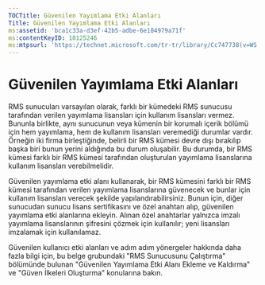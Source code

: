 ```yaml
---
TOCTitle: Güvenilen Yayımlama Etki Alanları
Title: Güvenilen Yayımlama Etki Alanları
ms:assetid: 'bca1c33a-d3ef-42b5-adbe-6e104979a71f'
ms:contentKeyID: 18125246
ms:mtpsurl: 'https://technet.microsoft.com/tr-tr/library/Cc747738(v=WS.10)'
---
```


Güvenilen Yayımlama Etki Alanları
=================================

RMS sunucuları varsayılan olarak, farklı bir kümedeki RMS sunucusu tarafından verilen yayımlama lisansları için kullanım lisansları vermez. Bununla birlikte, aynı sunucunun veya kümenin bir korumalı içerik bölümü için hem yayımlama, hem de kullanım lisansları veremediği durumlar vardır. Örneğin iki firma birleştiğinde, belirli bir RMS kümesi devre dışı bırakılıp başka biri bunun yerini aldığında bu durum oluşabilir. Bu durumda, bir RMS kümesi farklı bir RMS kümesi tarafından oluşturulan yayımlama lisanslarına kullanım lisansları verebilmelidir.

Güvenilen yayımlama etki alanı kullanarak, bir RMS kümesini farklı bir RMS kümesi tarafından verilen yayımlama lisanslarına güvenecek ve bunlar için kullanım lisansları verecek şekilde yapılandırabilirsiniz. Bunun için, diğer sunucudan sunucu lisans sertifikasını ve özel anahtarı alıp, güvenilen yayımlama etki alanlarına ekleyin. Alınan özel anahtarlar yalnızca imzalı yayımlama lisanslarının şifresini çözmek için kullanılır; yeni lisansları imzalamak için kullanılamaz.

Güvenilen kullanıcı etki alanları ve adım adım yönergeler hakkında daha fazla bilgi için, bu belge grubundaki "RMS Sunucusunu Çalıştırma" bölümünde bulunan "Güvenilen Yayımlama Etki Alanı Ekleme ve Kaldırma" ve "Güven İlkeleri Oluşturma" konularına bakın.
